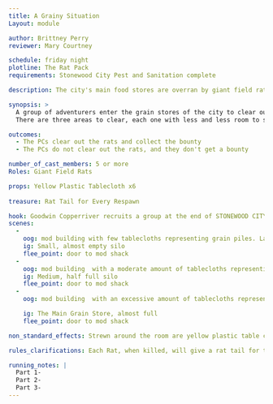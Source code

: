 ```yaml
---
title: A Grainy Situation
Layout: module

author: Brittney Perry	
reviewer: Mary Courtney

schedule: friday night
plotline: The Rat Pack
requirements: Stonewood City Pest and Sanitation complete

description: The city's main food stores are overran by giant field rats. These rats will eat everything and spread disease. The city is asking the local adventurers to help clear the rats from the main grain store area. The city is offering a 30 silver reward to clear out the stores.

synopsis: >  
  A group of adventurers enter the grain stores of the city to clear out the Giant Field Rat infestation. The grain stores are dangerous, and sink holes are easy to step into. Strewn around the room are yellow plastic table cloths, which represent grain sink holes. If a PC steps or falls into a grain sink hole, they can not move the part in contact with the sinkhole until they are rescued on a three count of "I pull you free". They can pull out a stuck player on a three count, as long as they don't touch the grain. A player cannot free themselves from the grain. The Rats are immune to the sink holes and may walk freely.
  There are three areas to clear, each one with less and less room to safely walk, and more rats as the walking space lessens. The first is a small silo, partially filled with grain, and has a small infestation. The second is a medium silo, half filled with grain and a heavier infestation. The last is the main grain store that is almost full and contains a very heavy infestation. All three levels must be cleared to receive pay. 

outcomes: 
  - The PCs clear out the rats and collect the bounty
  - The PCs do not clear out the rats, and they don't get a bounty

number_of_cast_members: 5 or more
Roles: Giant Field Rats

props: Yellow Plastic Tablecloth x6
 
treasure: Rat Tail for Every Respawn

hook: Goodwin Copperriver recruits a group at the end of STONEWOOD CITY PEST AND SANITATION
scenes: 
  - 
    oog: mod building with few tablecloths representing grain piles. Large gaps between tablecloths, medium size infestation
    ig: Small, almost empty silo 
    flee_point: door to mod shack 
  - 
    oog: mod building  with a moderate amount of tablecloths representing grain piles. Medium gaps between tablecloths, large infestation
    ig: Medium, half full silo 
    flee_point: door to mod shack 
  - 
    oog: mod building  with an excessive amount of tablecloths representing grain piles. Small gaps between tablecloths, extra large infestation

    ig: The Main Grain Store, almost full
    flee_point: door to mod shack 

non_standard_effects: Strewn around the room are yellow plastic table cloths, which are grain sink holes. If a PC steps or falls into a grain pit, they can not move any body part in contact with the plastic and are rescued on a three count [One I pull you free, Two I pull you free... etc].

rules_clarifications: Each Rat, when killed, will give a rat tail for the bounty. These are in game items.

running_notes: |
  Part 1- 
  Part 2- 
  Part 3- 
---
```

